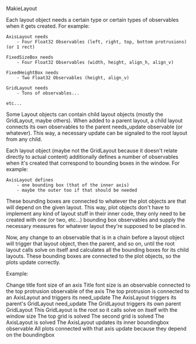 MakieLayout

Each layout object needs a certain type or certain types of observables when
it gets created. For example:

    AxisLayout needs
        - Four Float32 Observables (left, right, top, bottom protrusions) (or 1 rect)

    FixedSizeBox needs
        - Four Float32 Observables (width, height, align_h, align_v)

    FixedHeightBox needs
        - Two Float32 Observables (height, align_v)

    GridLayout needs
        - Tons of observables...

    etc...

Some Layout objects can contain child layout objects (mostly the GridLayout, maybe others).
When added to a parent layout, a child layout connects its own observables to the parent
needs_update observable (or whatever).
This way, a necessary update can be signaled to the root layout from any child.

Each layout object (maybe not the GridLayout because it doesn't relate directly to actual content)
additionally defines a number of observables when it's created
that correspond to bounding boxes in the window. For example:

    AxisLayout defines
        - one bounding box (that of the inner axis)
        - maybe the outer too if that should be needed

These bounding boxes are connected to whatever the plot objects are that will
depend on the given layout. This way, plot objects don't have to implement any
kind of layout stuff in their inner code, they only need to be created with one
(or two, etc...) bounding box observables and supply the necessary measures for
whatever layout they're supposed to be placed in.

Now, any change to an observable that is in a chain before a layout object will
trigger that layout object, then the parent, and so on, until the root layout calls
solve on itself and calculates all the bounding boxes for its child layouts.
These bounding boxes are connected to the plot objects, so the plots update correctly.

Example:

Change title font size of an axis
Title font size is an observable connected to the top protrusion observable of the axis
The top protrusion is connected to an AxisLayout and triggers its need_update
The AxisLayout triggers its parent's GridLayout need_update
The GridLayout triggers its own parent GridLayout
This GridLayout is the root so it calls solve on itself with the window size
The top grid is solved
The second grid is solved
The AxisLayout is solved
The AxisLayout updates its inner boundingbox observable
All plots connected with that axis update because they depend on the boundingbox
